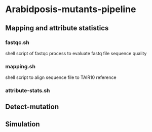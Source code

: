 # Arabidposis-mutants-pipeline
## Mapping and attribute statistics 
### fastqc.sh
shell script of fastqc process to evaluate fastq file sequence quality <br>
### mapping.sh
shell script to align sequence file to TAIR10 reference <br>
### attribute-stats.sh <br>
## Detect-mutation
## Simulation
